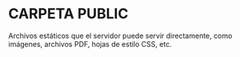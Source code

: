 # CARPETA PUBLIC
Archivos estáticos que el servidor puede servir directamente, como imágenes, archivos PDF, hojas de estilo CSS, etc.